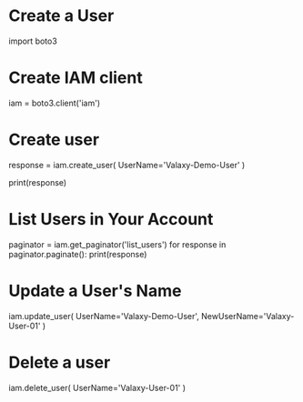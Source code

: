 # Create a User
import boto3

# Create IAM client
iam = boto3.client('iam')

# Create user
response = iam.create_user(
    UserName='Valaxy-Demo-User'
)

print(response)

# List Users in Your Account
paginator = iam.get_paginator('list_users')
for response in paginator.paginate():
    print(response)


# Update a User's Name
iam.update_user(
    UserName='Valaxy-Demo-User',
    NewUserName='Valaxy-User-01'
)

#
# Delete a user
iam.delete_user(
    UserName='Valaxy-User-01'
)
